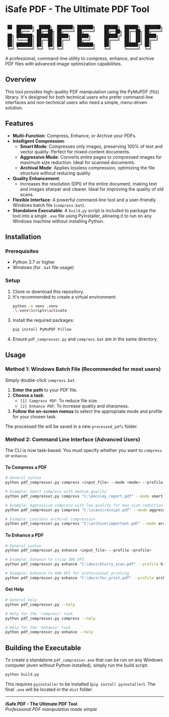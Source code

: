 # iSafe PDF - The Ultimate PDF Tool
```

 ██  ███████╗  █████╗  ███████╗ ███████╗    ██████╗  ██████╗  ███████╗
     ██╔═══ ╝ ██╔══██╗ ██╔════╝ ██╔════╝    ██╔══██╗ ██╔══██╗ ██╔════╝
 ██╗ ███████╗ ███████║ █████╗   █████╗      ██████╔╝ ██║  ██║ █████╗
 ██║ ╚════██║ ██╔══██║ ██╔══╝   ██╔══╝      ██╔═══╝  ██║  ██║ ██╔══╝
 ██║ ███████║ ██║  ██║ ██║      ███████╗    ██║      ██████╔╝ ██║
 ╚═╝ ╚══════╝ ╚═╝  ╚═╝ ╚═╝      ╚══════╝    ╚═╝      ╚═════╝  ╚═╝
```

A professional, command-line utility to compress, enhance, and archive PDF files with advanced image optimization capabilities.


## Overview

This tool provides high-quality PDF manipulation using the PyMuPDF (fitz) library. It's designed for both technical users who prefer command-line interfaces and non-technical users who need a simple, menu-driven solution.

## Features

-   **Multi-Function**: Compress, Enhance, or Archive your PDFs.
-   **Intelligent Compression**:
    -   **Smart Mode**: Compresses only images, preserving 100% of text and vector quality. Perfect for mixed-content documents.
    -   **Aggressive Mode**: Converts entire pages to compressed images for maximum size reduction. Ideal for scanned documents.
    -   **Archival Mode**: Applies lossless compression, optimizing the file structure without reducing quality.
-   **Quality Enhancement**:
    -   Increases the resolution (DPI) of the entire document, making text and images sharper and clearer. Ideal for improving the quality of old scans.
-   **Flexible Interface**: A powerful command-line tool and a user-friendly Windows batch file (`compress.bat`).
-   **Standalone Executable**: A `build.py` script is included to package the tool into a single `.exe` file using PyInstaller, allowing it to run on any Windows machine without installing Python.

## Installation

### Prerequisites

-   Python 3.7 or higher
-   Windows (for `.bat` file usage)

### Setup

1.  Clone or download this repository.
2.  It's recommended to create a virtual environment:
    ```bash
    python -m venv .venv
    .\.venv\Scripts\activate
    ```
3.  Install the required packages:
    ```bash
    pip install PyMuPDF Pillow
    ```
4.  Ensure `pdf_compressor.py` and `compress.bat` are in the same directory.

## Usage

### Method 1: Windows Batch File (Recommended for most users)

Simply double-click `compress.bat`.

1.  **Enter the path** to your PDF file.
2.  **Choose a task**:
    -   `[1] Compress PDF`: To reduce file size.
    -   `[2] Enhance PDF`: To increase quality and sharpness.
3.  **Follow the on-screen menus** to select the appropriate mode and profile for your chosen task.

The processed file will be saved in a new `processed_pdfs` folder.

### Method 2: Command Line Interface (Advanced Users)

The CLI is now task-based. You must specify whether you want to `compress` or `enhance`.

#### To Compress a PDF

```bash
# General syntax
python pdf_compressor.py compress <input_file> --mode <mode> --profile <profile>

# Example: Smart compress with medium quality
python pdf_compressor.py compress "C:\docs\my_report.pdf" --mode smart --profile medium

# Example: Aggressive compress with low quality for max size reduction
python pdf_compressor.py compress "C:\scans\receipt.pdf" --mode aggressive --profile low

# Example: Lossless archival compression
python pdf_compressor.py compress "C:\archive\important.pdf" --mode archival
```

#### To Enhance a PDF

```bash
# General syntax
python pdf_compressor.py enhance <input_file> --profile <profile>

# Example: Enhance to crisp 300 DPI
python pdf_compressor.py enhance "C:\docs\blurry_scan.pdf" --profile high

# Example: Enhance to 600 DPI for professional printing
python pdf_compressor.py enhance "C:\docs\for_print.pdf" --profile archive
```

#### Get Help

```bash
# General help
python pdf_compressor.py --help

# Help for the 'compress' task
python pdf_compressor.py compress --help

# Help for the 'enhance' task
python pdf_compressor.py enhance --help
```

## Building the Executable

To create a standalone `pdf_compressor.exe` that can be run on any Windows computer (even without Python installed), simply run the build script:

```bash
python build.py
```

This requires `pyinstaller` to be installed (`pip install pyinstaller`). The final `.exe` will be located in the `dist` folder.

---

**iSafe PDF - The Ultimate PDF Tool**  
*Professional PDF manipulation made simple*
